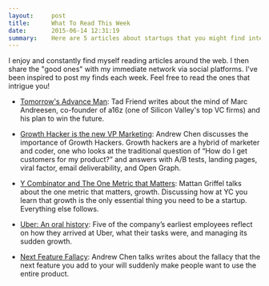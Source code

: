 ```yaml
---
layout:     post
title:      What To Read This Week
date:       2015-06-14 12:31:19
summary:    Here are 5 articles about startups that you might find interesting to read this week...
---
```


I enjoy and constantly find myself reading articles around the web. I then share the "good ones" with my immediate network via social platforms. I've been inspired to post my finds each week. Feel free to read the ones that intrigue you!

- [Tomorrow's Advance Man](http://www.newyorker.com/magazine/2015/05/18/tomorrows-advance-man?currentPage=all): Tad Friend writes about the mind of Marc Andreesen, co-founder of a16z (one of Silicon Valley's top VC firms) and his plan to win the future.

- [Growth Hacker is the new VP Marketing](http://andrewchen.co/how-to-be-a-growth-hacker-an-airbnbcraigslist-case-study/): Andrew Chen discusses the importance of Growth Hackers. Growth hackers are a hybrid of marketer and coder, one who looks at the traditional question of “How do I get customers for my product?” and answers with A/B tests, landing pages, viral factor, email deliverability, and Open Graph.

- [Y Combinator and The One Metric that Matters](http://learn.onemonth.com/y-combinator-and-the-one-metric-that-matters): Mattan Griffel talks about the one metric that matters, growth. Discussing how at YC you learn that growth is the only essential thing you need to be a startup. Everything else follows. 

- [Uber: An oral history](http://fortune.com/2015/06/03/uber-an-oral-history/a): Five of the company’s earliest employees reflect on how they arrived at Uber, what their tasks were, and managing its sudden growth.

- [Next Feature Fallacy](http://andrewchen.co/the-next-feature-fallacy-the-fallacy-that-the-next-new-feature-will-suddenly-make-people-use-your-product/?utm_source=andrewchen&utm_campaign=53a7ad7a0e-RSS_EMAIL_CAMPAIGN&utm_medium=email&utm_term=0_c1fae7e415-53a7ad7a0e-91069489): Andrew Chen talks writes about the fallacy that the next feature you add to your will suddenly make people want to use the entire product.
